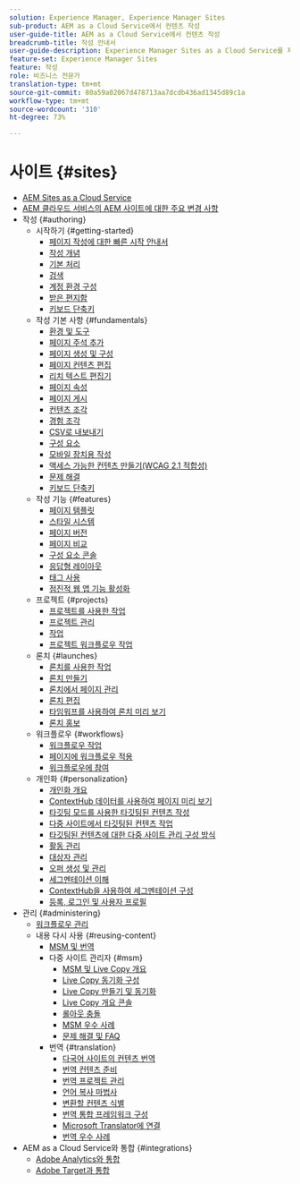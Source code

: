 ```yaml
---
solution: Experience Manager, Experience Manager Sites
sub-product: AEM as a Cloud Service에서 컨텐츠 작성
user-guide-title: AEM as a Cloud Service에서 컨텐츠 작성
breadcrumb-title: 작성 안내서
user-guide-description: Experience Manager Sites as a Cloud Service를 제작 및 관리하는 방법을 이해합니다.
feature-set: Experience Manager Sites
feature: 작성
role: 비즈니스 전문가
translation-type: tm+mt
source-git-commit: 80a59a02067d478713aa7dcdb436ad1345d89c1a
workflow-type: tm+mt
source-wordcount: '310'
ht-degree: 73%

---
```



# 사이트 {#sites}

+ [AEM Sites as a Cloud Service](/help/sites-cloud/home.md)
+ [AEM 클라우드 서비스의 AEM 사이트에 대한 주요 변경 사항](sites-cloud-changes.md)
+ 작성 {#authoring}
   + 시작하기 {#getting-started}
      + [페이지 작성에 대한 빠른 시작 안내서](authoring/getting-started/quick-start.md)
      + [작성 개념](authoring/getting-started/concepts.md)
      + [기본 처리](authoring/getting-started/basic-handling.md)
      + [검색](authoring/getting-started/search.md)
      + [계정 환경 구성](authoring/getting-started/account-environment.md)
      + [받은 편지함](authoring/getting-started/inbox.md)
      + [키보드 단축키](authoring/getting-started/keyboard-shortcuts.md)
   + 작성 기본 사항 {#fundamentals}
      + [환경 및 도구](authoring/fundamentals/environment-tools.md)
      + [페이지 주석 추가](authoring/fundamentals/annotations.md)
      + [페이지 생성 및 구성](authoring/fundamentals/organizing-pages.md)
      + [페이지 컨텐츠 편집](authoring/fundamentals/editing-content.md)
      + [리치 텍스트 편집기](authoring/fundamentals/rich-text-editor.md)
      + [페이지 속성](authoring/fundamentals/page-properties.md)
      + [페이지 게시](authoring/fundamentals/publishing-pages.md)
      + [컨텐츠 조각](authoring/fundamentals/content-fragments.md)
      + [경험 조각](authoring/fundamentals/experience-fragments.md)
      + [CSV로 내보내기](authoring/fundamentals/csv-export.md)
      + [구성 요소](authoring/fundamentals/components.md)
      + [모바일 장치용 작성](authoring/fundamentals/mobile.md)
      + [액세스 가능한 컨텐츠 만들기(WCAG 2.1 적합성)](authoring/fundamentals/accessible-content.md)
      + [문제 해결](authoring/fundamentals/troubleshooting.md)
      + [키보드 단축키](authoring/fundamentals/keyboard-shortcuts.md)
   + 작성 기능 {#features}
      + [페이지 템플릿](authoring/features/templates.md)
      + [스타일 시스템](authoring/features/style-system.md)
      + [페이지 버전](authoring/features/page-versions.md)
      + [페이지 비교](authoring/features/page-diff.md)
      + [구성 요소 콘솔](authoring/features/components-console.md)
      + [응답형 레이아웃](authoring/features/responsive-layout.md)
      + [태그 사용](authoring/features/tags.md)
      + [점진적 웹 앱 기능 활성화](authoring/features/enable-pwa.md)
   + 프로젝트 {#projects}
      + [프로젝트를 사용한 작업](authoring/projects/overview.md)
      + [프로젝트 관리](authoring/projects/managing.md)
      + [작업](authoring/projects/tasks.md)
      + [프로젝트 워크플로우 작업](authoring/projects/workflows.md)
   + 론치 {#launches}
      + [론치를 사용한 작업](authoring/launches/overview.md)
      + [론치 만들기](authoring/launches/creating.md)
      + [론치에서 페이지 관리](authoring/launches/managing-pages.md)
      + [론치 편집](authoring/launches/editing.md)
      + [타임워프를 사용하여 론치 미리 보기](authoring/launches/preview.md)
      + [론치 홍보](authoring/launches/promoting.md)
   + 워크플로우 {#workflows}
      + [워크플로우 작업](authoring/workflows/overview.md)
      + [페이지에 워크플로우 적용](authoring/workflows/applying.md)
      + [워크플로우에 참여](authoring/workflows/participating.md)
   + 개인화 {#personalization}
      + [개인화 개요](authoring/personalization/overview.md)
      + [ContextHub 데이터를 사용하여 페이지 미리 보기](authoring/personalization/contexthub.md)
      + [타깃팅 모드를 사용한 타깃팅된 컨텐츠 작성](authoring/personalization/targeted-content.md)
      + [다중 사이트에서 타깃팅된 컨텐츠 작업](authoring/personalization/multisite-targeted-content.md)
      + [타깃팅된 컨텐츠에 대한 다중 사이트 관리 구성 방식](authoring/personalization/multisite-structure.md)
      + [활동 관리](authoring/personalization/activities.md)
      + [대상자 관리](authoring/personalization/audiences.md)
      + [오퍼 생성 및 관리](authoring/personalization/offers.md)
      + [세그멘테이션 이해](authoring/personalization/segmentation.md)
      + [ContextHub을 사용하여 세그멘테이션 구성](/help/sites-cloud/authoring/personalization/contexthub-segmentation.md)
      + [등록, 로그인 및 사용자 프로필](/help/sites-cloud/authoring/personalization/user-and-group-sync-for-publish-tier.md)
+ 관리 {#administering}
   + [워크플로우 관리](administering/workflows-administering.md)
   + 내용 다시 사용 {#reusing-content}
      + [MSM 및 번역](administering/msm-and-translation.md)
      + 다중 사이트 관리자 {#msm}
         + [MSM 및 Live Copy 개요](administering/msm/overview.md)
         + [Live Copy 동기화 구성](administering/msm/live-copy-sync-config.md)
         + [Live Copy 만들기 및 동기화](administering/msm/creating-live-copies.md)
         + [Live Copy 개요 콘솔](administering/msm/live-copy-overview.md)
         + [롤아웃 충돌](administering/msm/rollout-conflicts.md)
         + [MSM 우수 사례](administering/msm/best-practices.md)
         + [문제 해결 및 FAQ](administering/msm/troubleshooting.md)
      + 번역 {#translation}
         + [다국어 사이트의 컨텐츠 번역](administering/translation/overview.md)
         + [번역 컨텐츠 준비](administering/translation/preparation.md)
         + [번역 프로젝트 관리](administering/translation/managing-projects.md)
         + [언어 복사 마법사](administering/translation/wizard.md)
         + [변환할 컨텐츠 식별](administering/translation/rules.md)
         + [번역 통합 프레임워크 구성](administering/translation/integration-framework.md)
         + [Microsoft Translator에 연결](administering/translation/connect-ms-translator.md)
         + [번역 우수 사례](administering/translation/best-practices.md)
+ AEM as a Cloud Service와 통합 {#integrations}
   + [Adobe Analytics와 통합](integrating/integrating-adobe-analytics.md)
   + [Adobe Target과 통합](integrating/integrating-adobe-target.md)
